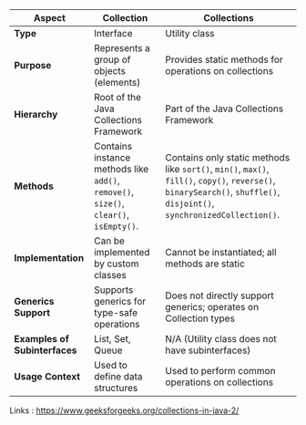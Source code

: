 
| **Aspect**                    | **Collection**                                           | **Collections**                                          |
|-------------------------------|---------------------------------------------------------|---------------------------------------------------------|
| **Type**                      | Interface                                               | Utility class                                           |
| **Purpose**                   | Represents a group of objects (elements)               | Provides static methods for operations on collections   |
| **Hierarchy**                 | Root of the Java Collections Framework                  | Part of the Java Collections Framework                  |
| **Methods**                   | Contains instance methods like `add()`, `remove()`, `size()`, `clear()`, `isEmpty()`. | Contains only static methods like `sort()`, `min()`, `max()`, `fill()`, `copy()`, `reverse()`, `binarySearch()`, `shuffle()`, `disjoint()`, `synchronizedCollection()`. |
| **Implementation**            | Can be implemented by custom classes                    | Cannot be instantiated; all methods are static          |
| **Generics Support**          | Supports generics for type-safe operations              | Does not directly support generics; operates on Collection types |
| **Examples of Subinterfaces** | List, Set, Queue                                        | N/A (Utility class does not have subinterfaces)         |
| **Usage Context**             | Used to define data structures                           | Used to perform common operations on collections        |


Links : https://www.geeksforgeeks.org/collections-in-java-2/
